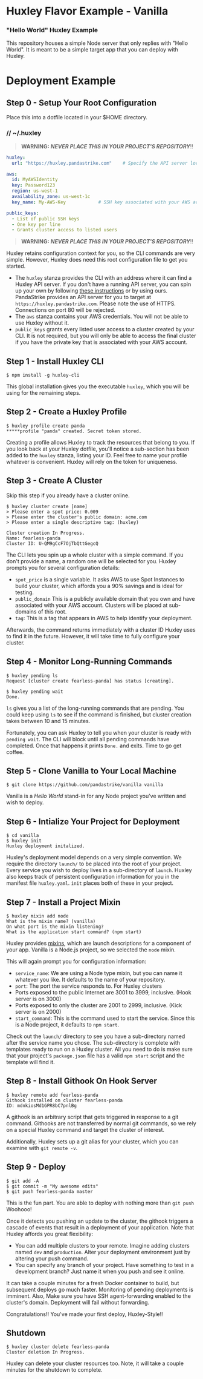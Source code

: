 # Huxley Flavor Example - Vanilla
### "Hello World" Huxley Example

This repository houses a simple Node server that only replies with "Hello World".  It is meant to be a simple target app that you can deploy with Huxley.

# Deployment Example

## Step 0 - Setup Your Root Configuration
Place this into a dotfile located in your $HOME directory.  
### //  ~/.huxley
> **WARNING:** ***NEVER PLACE THIS IN YOUR PROJECT'S REPOSITORY***!!

```yaml
huxley:
  url: "https://huxley.pandastrike.com"    # Specify the API server location

aws:
  id: MyAWSIdentity
  key: Password123
  region: us-west-1
  availability_zone: us-west-1c
  key_name: My-AWS-Key            # SSH key associated with your AWS account.

public_keys:
  - List of public SSH keys
  - One key per line
  - Grants cluster access to listed users
```

> **WARNING:** ***NEVER PLACE THIS IN YOUR PROJECT'S REPOSITORY***!!

Huxley retains configuration context for you, so the CLI commands are very simple.  However, Huxley does need this root configuration file to get you started.

- The `huxley` stanza provides the CLI with an address where it can find a Huxley API server.  If you don't have a running API server, you can spin up your own by following [these instructions][1] or by using ours.  PandaStrike provides an API server for you to target at `https://huxley.pandastrike.com`.  Please note the use of HTTPS.  Connections on port 80 will be rejected.
- The `aws` stanza contains your AWS credentials.  You will not be able to use Huxley without it.
- `public_keys` grants every listed user access to a cluster created by your CLI.  It is not required, but you will only be able to access the final cluster if you have the private key that is associated with your AWS account.



## Step 1 - Install Huxley CLI
```shell
$ npm install -g huxley-cli
```

This global installation gives you the executable `huxley`, which you will be using for the remaining steps.

## Step 2 - Create a Huxley Profile
```
$ huxley profile create panda
*****profile "panda" created. Secret token stored.
```
Creating a profile allows Huxley to track the resources that belong to you.  If you look back at your Huxley dotfile, you'll notice a sub-section has been added to the `huxley` stanza, listing your ID.  Feel free to name your profile whatever is convenient.  Huxley will rely on the token for uniqueness.  

## Step 3 - Create A Cluster
Skip this step if you already have a cluster online.
```
$ huxley cluster create [name]
> Please enter a spot price: 0.009
> Please enter the cluster's public domain: acme.com
> Please enter a single descriptive tag: (huxley)

Cluster creation In Progress.
Name: fearless-panda
Cluster ID: U-QM9gCcF7OjTbQttGegcQ
```

The CLI lets you spin up a whole cluster with a simple command.  If you don't provide a name, a random one will be selected for you.  Huxley prompts you for several configuration details:
- `spot_price` is a single variable.  It asks AWS to use Spot Instances to build your cluster, which affords you a 90% savings and is ideal for testing.
- `public_domain` This is a publicly available domain that you own and have associated with your AWS account.  Clusters will be placed at sub-domains of this root.
- `tag`: This is a tag that appears in AWS to help identify your deployment.  

Afterwards, the command returns immediately with a cluster ID Huxley uses to find it in the future.  However, it will take time to fully configure your cluster.

## Step 4 - Monitor Long-Running Commands
```
$ huxley pending ls
Request [cluster create fearless-panda] has status [creating].
```

```
$ huxley pending wait
Done.
```  
`ls` gives you a list of the long-running commands that are pending.  You could keep using `ls` to see if the command is finished, but cluster creation takes between 10 and 15 minutes.

Fortunately, you can ask Huxley to tell you when your cluster is ready with `pending wait`.  The CLI will block until all pending commands have completed.  Once that happens it prints `Done.` and exits.  Time to go get coffee.

## Step 5 - Clone Vanilla to Your Local Machine
```shell
$ git clone https://github.com/pandastrike/vanilla vanilla
```
Vanilla is a *Hello World* stand-in for any Node project you've written and wish to deploy.



## Step 6 - Intialize Your Project for Deployment
```shell
$ cd vanilla
$ huxley init
Huxley deployment initalized.
```
Huxley's deployment model depends on a very simple convention.  We require the directory `launch/` to be placed into the root of your project.  Every service you wish to deploy lives in a sub-directory of `launch`.  Huxley also keeps track of persistent configuration information for you in the manifest file `huxley.yaml`.  `init` places both of these in your project.

## Step 7 - Install a Project Mixin
```shell
$ huxley mixin add node
What is the mixin name? (vanilla)
On what port is the mixin listening?
What is the application start command? (npm start)
```
Huxley provides [mixins][mixins], which are launch descriptions for a component of your app.  Vanilla is a Node.js project, so we selected the `node` mixin.

This will again prompt you for configuration information:
- `service_name`: We are using a Node type mixin, but you can name it whatever you like.  It defaults to the name of your repository.
- `port`: The port the service responds to.  For Huxley clusters
 - Ports exposed to the public Internet are 3001 to 3999, inclusive. (Hook server is on 3000)
 - Ports exposed to only the cluster are 2001 to 2999, inclusive. (Kick server is on 2000)
- `start_command`: This is the command used to start the service.  Since this is a Node project, it defaults to `npm start`.

Check out the `launch/` directory to see you have a sub-directory named after the service name you chose.  The sub-directory is complete with templates ready to run on a Huxley cluster.  All you need to do is make sure that your project's `package.json` file has a valid `npm start` script and the template will find it.

## Step 8 - Install Githook On Hook Server
```shell
$ huxley remote add fearless-panda
Githook installed on cluster fearless-panda
ID: mdnkiosMd1GPR8bC7pnlBg
```

A githook is an arbitrary script that gets triggered in response to a git command.  Githooks are not transferred by normal git commands, so we rely on a special Huxley command and target the cluster of interest.

Additionally, Huxley sets up a git alias for your cluster, which you can examine with `git remote -v`.


## Step 9 - Deploy
```shell
$ git add -A
$ git commit -m "My awesome edits"
$ git push fearless-panda master
```
This is the fun part.  You are able to deploy with nothing more than `git push`  Woohooo!

Once it detects you pushing an update to the cluster, the githook triggers a cascade of events that result in a deployment of your application.  Note that Huxley affords you great flexibility:
- You can add multiple clusters to your remote.  Imagine adding clusters named `dev` and `production`.  Alter your deployment environment just by altering your push command.
- You can specify any branch of your project.  Have something to test in a development branch? Just name it when you push and see it online.

It can take a couple minutes for a fresh Docker container to build, but subsequent deploys go much faster. Monitoring of pending deployments is imminent.  Also, Make sure you have SSH agent-forwarding enabled to the cluster's domain.  Deployment will fail without forwarding.

Congratulations!!  You've made your first deploy, Huxley-Style!!

## Shutdown
```shell
$ huxley cluster delete fearless-panda
Cluster deletion In Progress.
```
Huxley can delete your cluster resources too.  Note, it will take a couple minutes for the shutdown to complete.

[1]:https://github.com/pandastrike/huxley
[mixins]:https://github.com/pandastrike/huxley/wiki/Huxley-Mixins
